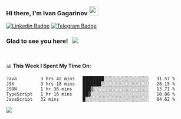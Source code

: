 ### Hi there, I'm Ivan Gagarinov <img src="https://media.giphy.com/media/hvRJCLFzcasrR4ia7z/giphy.gif" width="25px">

[![Linkedin Badge](https://img.shields.io/badge/-LinkedIn-0e76a8?style=flat-square&logo=Linkedin&logoColor=white)](https://linkedin.com/in/ivan-gagarinov-142ba3141/)
[![Telegram Badge](https://img.shields.io/badge/-Telegram-0088cc?style=flat-square&logo=Telegram&logoColor=white)](https://t.me/igagarinov)

### Glad to see you here! &nbsp; ![](https://visitor-badge.glitch.me/badge?page_id=dzencot.dzencot)

</br>

📊 **This Week I Spent My Time On:**
<!--START_SECTION:waka-->
```text
Java         3 hrs 42 mins   ████████░░░░░░░░░░░░░░░░░   31.57 % 
JSX          3 hrs 18 mins   ███████░░░░░░░░░░░░░░░░░░   28.15 % 
JSON         1 hr 36 mins    ███▒░░░░░░░░░░░░░░░░░░░░░   13.71 % 
TypeScript   1 hr 16 mins    ██▓░░░░░░░░░░░░░░░░░░░░░░   10.86 % 
JavaScript   32 mins         █░░░░░░░░░░░░░░░░░░░░░░░░   04.62 % 
```
<!--END_SECTION:waka-->

[![](https://github-readme-stats.vercel.app/api?username=dzencot&theme=gruvbox)](https://github.com/dzencot)
